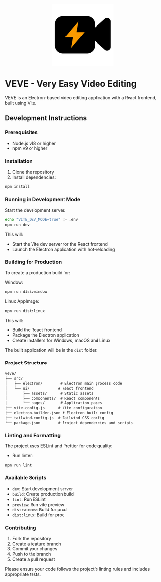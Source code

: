 <p align="center"><img width=200px src="VEVELOGO.png" alt="VEVE LOGO"/></p>

# VEVE - Very Easy Video Editing

VEVE is an Electron-based video editing application with a React frontend, built using Vite.

## Development Instructions

### Prerequisites

- Node.js v18 or higher
- npm v9 or higher

### Installation

1. Clone the repository
2. Install dependencies:

```bash
npm install
```

### Running in Development Mode

Start the development server:

```bash
echo "VITE_DEV_MODE=true" >> .env
npm run dev
```

This will:

- Start the Vite dev server for the React frontend
- Launch the Electron application with hot-reloading

### Building for Production

To create a production build for:

Window:

```bash
npm run dist:window
```

Linux AppImage:

```bash
npm run dist:linux
```

This will:

- Build the React frontend
- Package the Electron application
- Create installers for Windows, macOS and Linux

The built application will be in the `dist` folder.

### Project Structure

```
veve/
├── src/
│   ├── electron/        # Electron main process code
│   └── ui/             # React frontend
│       ├── assets/      # Static assets
│       ├── components/  # React components
│       └── pages/       # Application pages
├── vite.config.js      # Vite configuration
├── electron-builder.json # Electron build config
├── tailwind.config.js  # Tailwind CSS config
└── package.json        # Project dependencies and scripts
```

### Linting and Formatting

The project uses ESLint and Prettier for code quality:

- Run linter:

```bash
npm run lint
```

### Available Scripts

- `dev`: Start development server
- `build`: Create production build
- `lint`: Run ESLint
- `preview`: Run vite preview
- `dist:window`: Build for prod
- `dist:linux`: Build for prod

### Contributing

1. Fork the repository
2. Create a feature branch
3. Commit your changes
4. Push to the branch
5. Create a pull request

Please ensure your code follows the project's linting rules and includes appropriate tests.

```

```
